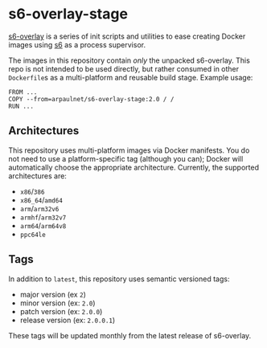 # s6-overlay-stage
[s6-overlay](https://github.com/just-containers/s6-overlay) is a series of init scripts and utilities to ease creating Docker images using [s6](http://skarnet.org/software/s6/overview.html) as a process supervisor.  

The images in this repository contain _only_ the unpacked s6-overlay.  This repo is not intended to be used directly, but rather consumed in other `Dockerfile`s as a multi-platform and reusable build stage.  Example usage:
```
FROM ...
COPY --from=arpaulnet/s6-overlay-stage:2.0 / /
RUN ...
```

## Architectures
This repository uses multi-platform images via Docker manifests.  You do not need to use a platform-specific tag (although you can); Docker will automatically choose the appropriate architecture.  Currently, the supported architectures are:
* `x86`/`386`
* `x86_64`/`amd64`
* `arm`/`arm32v6`
* `armhf`/`arm32v7`
* `arm64`/`arm64v8`
* `ppc64le`

## Tags
In addition to `latest`, this repository uses semantic versioned tags:
* major version (ex `2`)
* minor version (ex: `2.0`)
* patch version (ex: `2.0.0`)
* release version (ex: `2.0.0.1`)

These tags will be updated monthly from the latest release of s6-overlay.
